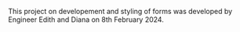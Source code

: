 This project on developement and styling of forms was developed by Engineer Edith and Diana on 8th February 2024.